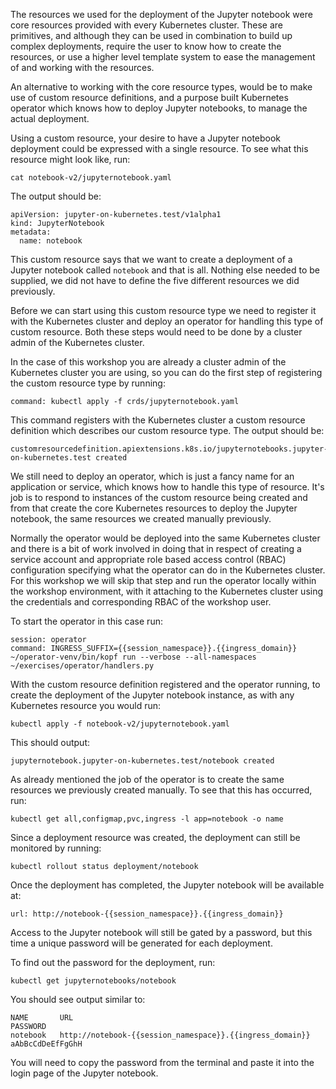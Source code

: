 The resources we used for the deployment of the Jupyter notebook were core resources provided with every Kubernetes cluster. These are primitives, and although they can be used in combination to build up complex deployments, require the user to know how to create the resources, or use a higher level template system to ease the management of and working with the resources.

An alternative to working with the core resource types, would be to make use of custom resource definitions, and a purpose built Kubernetes operator which knows how to deploy Jupyter notebooks, to manage the actual deployment.

Using a custom resource, your desire to have a Jupyter notebook deployment could be expressed with a single resource. To see what this resource might look like, run:

```execute
cat notebook-v2/jupyternotebook.yaml
```

The output should be:

```
apiVersion: jupyter-on-kubernetes.test/v1alpha1
kind: JupyterNotebook
metadata:
  name: notebook
```

This custom resource says that we want to create a deployment of a Jupyter notebook called ``notebook`` and that is all. Nothing else needed to be supplied, we did not have to define the five different resources we did previously.

Before we can start using this custom resource type we need to register it with the Kubernetes cluster and deploy an operator for handling this type of custom resource. Both these steps would need to be done by a cluster admin of the Kubernetes cluster.

In the case of this workshop you are already a cluster admin of the Kubernetes cluster you are using, so you can do the first step of registering the custom resource type by running:

```terminal:execute
command: kubectl apply -f crds/jupyternotebook.yaml
```

This command registers with the Kubernetes cluster a custom resource definition which describes our custom resource type. The output should be:

```
customresourcedefinition.apiextensions.k8s.io/jupyternotebooks.jupyter-on-kubernetes.test created
```

We still need to deploy an operator, which is just a fancy name for an application or service, which knows how to handle this type of resource. It's job is to respond to instances of the custom resource being created and from that create the core Kubernetes resources to deploy the Jupyter notebook, the same resources we created manually previously.

Normally the operator would be deployed into the same Kubernetes cluster and there is a bit of work involved in doing that in respect of creating a service account and appropriate role based access control (RBAC) configuration specifying what the operator can do in the Kubernetes cluster. For this workshop we will skip that step and run the operator locally within the workshop environment, with it attaching to the Kubernetes cluster using the credentials and corresponding RBAC of the workshop user.

To start the operator in this case run:

```terminal:execute
session: operator
command: INGRESS_SUFFIX={{session_namespace}}.{{ingress_domain}} ~/operator-venv/bin/kopf run --verbose --all-namespaces ~/exercises/operator/handlers.py
```

With the custom resource definition registered and the operator running, to create the deployment of the Jupyter notebook instance, as with any Kubernetes resource you would run:

```execute
kubectl apply -f notebook-v2/jupyternotebook.yaml
```

This should output:

```
jupyternotebook.jupyter-on-kubernetes.test/notebook created
```

As already mentioned the job of the operator is to create the same resources we previously created manually. To see that this has occurred, run:

```execute
kubectl get all,configmap,pvc,ingress -l app=notebook -o name
```

Since a deployment resource was created, the deployment can still be monitored by running:

```execute
kubectl rollout status deployment/notebook
```

Once the deployment has completed, the Jupyter notebook will be available at:

```dashboard:open-url
url: http://notebook-{{session_namespace}}.{{ingress_domain}}
```

Access to the Jupyter notebook will still be gated by a password, but this time a unique password will be generated for each deployment.

To find out the password for the deployment, run:

```execute
kubectl get jupyternotebooks/notebook
```

You should see output similar to:

```
NAME       URL                                                   PASSWORD
notebook   http://notebook-{{session_namespace}}.{{ingress_domain}}  aAbBcCdDeEfFgGhH
```

You will need to copy the password from the terminal and paste it into the login page of the Jupyter notebook.
